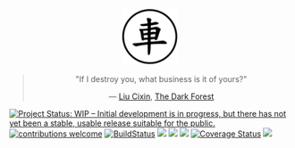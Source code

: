 <div align="center">

<a href="https://en.wikipedia.org/wiki/Xiangqi#Chariot">
<img src="https://raw.githubusercontent.com/Ju-jl/Ju.jl/master/docs/src/assets/logo.png" alt="Ju.svg" title="Ju" width="100"/> 
</a>

<blockquote> 
<p> "If I destroy you, what business is it of yours?"</p>
<p>― <a href="https://en.wikipedia.org/wiki/Liu_Cixin">Liu Cixin</a>, <a href="https://en.wikipedia.org/wiki/The_Dark_Forest">The Dark Forest</a></p>
</blockquote>

</div>

[![Project Status: WIP – Initial development is in progress, but there has not yet been a stable, usable release suitable for the public.](https://www.repostatus.org/badges/latest/wip.svg)](https://github.com/orgs/Ju-jl/projects/1)
[![contributions welcome](https://img.shields.io/badge/contributions-welcome-brightgreen.svg?style=flat)](https://github.com/Ju-jl/Ju.jl/issues)
[![BuildStatus](https://travis-ci.org/Ju-jl/Ju.jl.svg?branch=master)](https://travis-ci.org/Ju-jl/Ju.jl)
[![](https://img.shields.io/badge/docs-stable-blue.svg)](https://ju-jl.github.io/Ju.jl/stable/)
[![](https://img.shields.io/badge/docs-dev-blue.svg)](https://ju-jl.github.io/Ju.jl/dev/)
[![](https://img.shields.io/docker/pulls/tianjun2018/ju.svg)](https://hub.docker.com/r/tianjun2018/ju)
[![Coverage Status](https://coveralls.io/repos/github/Ju-jl/Ju.jl/badge.svg)](https://coveralls.io/github/Ju-jl/Ju.jl)
[![](https://codecov.io/gh/Ju-jl/Ju.jl/branch/master/graph/badge.svg)](https://codecov.io/gh/Ju-jl/Ju.jl)
